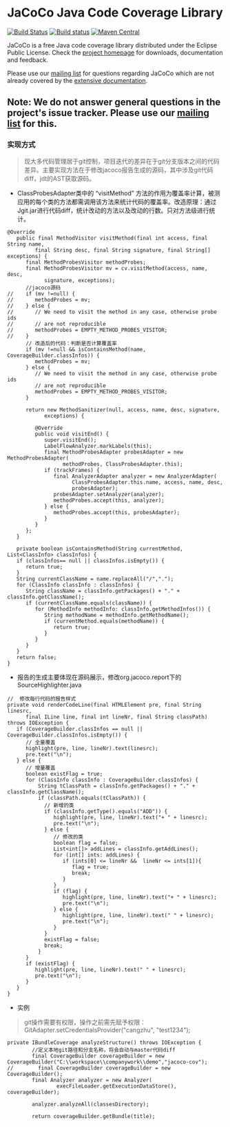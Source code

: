 JaCoCo Java Code Coverage Library
=================================

[![Build Status](https://travis-ci.org/jacoco/jacoco.svg?branch=master)](https://travis-ci.org/jacoco/jacoco)
[![Build status](https://ci.appveyor.com/api/projects/status/g28egytv4tb898d7/branch/master?svg=true)](https://ci.appveyor.com/project/JaCoCo/jacoco/branch/master)
[![Maven Central](https://img.shields.io/maven-central/v/org.jacoco/jacoco.svg)](http://search.maven.org/#search|ga|1|g%3Aorg.jacoco)

JaCoCo is a free Java code coverage library distributed under the Eclipse Public
License. Check the [project homepage](http://www.jacoco.org/jacoco)
for downloads, documentation and feedback.

Please use our [mailing list](https://groups.google.com/forum/?fromgroups=#!forum/jacoco)
for questions regarding JaCoCo which are not already covered by the
[extensive documentation](http://www.jacoco.org/jacoco/trunk/doc/).

Note: We do not answer general questions in the project's issue tracker. Please use our [mailing list](https://groups.google.com/forum/?fromgroups=#!forum/jacoco) for this.
-------------------------------------------------------------------------

### **实现方式**
> 现大多代码管理居于git控制，项目迭代的差异在于git分支版本之间的代码差异。主要实现方法在于修改jacoco报告生成的源码，其中涉及git代码diff，jdt的AST获取源码。
- ClassProbesAdapter类中的 “visitMethod” 方法的作用为覆盖率计算，被测应用的每个类的方法都需调用该方法来统计代码的覆盖率。改造原理：通过Jgit.jar进行代码diff，统计改动的方法以及改动的行数。只对方法级进行统计。
```
@Override
   public final MethodVisitor visitMethod(final int access, final String name,
         final String desc, final String signature, final String[] exceptions) {
      final MethodProbesVisitor methodProbes;
      final MethodProbesVisitor mv = cv.visitMethod(access, name, desc,
            signature, exceptions);
      //jacoco源码
//    if (mv !=null) {
//       methodProbes = mv;
//    } else {
//       // We need to visit the method in any case, otherwise probe ids
//       // are not reproducible
//       methodProbes = EMPTY_METHOD_PROBES_VISITOR;
//    }
      // 改造后的代码：判断是否计算覆盖率
      if (mv !=null && isContainsMethod(name, CoverageBuilder.classInfos)) {
         methodProbes = mv;
      } else {
         // We need to visit the method in any case, otherwise probe ids
         // are not reproducible
         methodProbes = EMPTY_METHOD_PROBES_VISITOR;
      }

      return new MethodSanitizer(null, access, name, desc, signature,
            exceptions) {

         @Override
         public void visitEnd() {
            super.visitEnd();
            LabelFlowAnalyzer.markLabels(this);
            final MethodProbesAdapter probesAdapter = new MethodProbesAdapter(
                  methodProbes, ClassProbesAdapter.this);
            if (trackFrames) {
               final AnalyzerAdapter analyzer = new AnalyzerAdapter(
                     ClassProbesAdapter.this.name, access, name, desc,
                     probesAdapter);
               probesAdapter.setAnalyzer(analyzer);
               methodProbes.accept(this, analyzer);
            } else {
               methodProbes.accept(this, probesAdapter);
            }
         }
      };
   }
   
   private boolean isContainsMethod(String currentMethod, List<ClassInfo> classInfos) {
   if (classInfos== null || classInfos.isEmpty()) {
      return true;
   }
   String currentClassName = name.replaceAll("/",".");
   for (ClassInfo classInfo : classInfos) {
      String className = classInfo.getPackages() + "." + classInfo.getClassName();
      if (currentClassName.equals(className)) {
         for (MethodInfo methodInfo: classInfo.getMethodInfos()) {
            String methodName = methodInfo.getMethodName();
            if (currentMethod.equals(methodName)) {
               return true;
            }
         }
      }
   }
   return false;
}
```
- 报告的生成主要体现在源码展示，修改org.jacoco.report下的SourceHighlighter.java
```
//  修改每行代码的报告样式
private void renderCodeLine(final HTMLElement pre, final String linesrc,
      final ILine line, final int lineNr, final String classPath) throws IOException {
   if (CoverageBuilder.classInfos == null || CoverageBuilder.classInfos.isEmpty()) {
      // 全量覆盖
      highlight(pre, line, lineNr).text(linesrc);
      pre.text("\n");
   } else {
      // 增量覆盖
      boolean existFlag = true;
      for (ClassInfo classInfo : CoverageBuilder.classInfos) {
          String tClassPath = classInfo.getPackages() + "." + classInfo.getClassName();
          if (classPath.equals(tClassPath)) {
            // 新增的类
            if (classInfo.getType().equals("ADD")) {
               highlight(pre, line, lineNr).text("+ " + linesrc);
               pre.text("\n");
            } else {
               // 修改的类
               boolean flag = false;
               List<int[]> addLines = classInfo.getAddLines();
               for (int[] ints: addLines) {
                  if (ints[0] <= lineNr &&  lineNr <= ints[1]){
                     flag = true;
                     break;
                  }
               }
               if (flag) {
                  highlight(pre, line, lineNr).text("+ " + linesrc);
                  pre.text("\n");
               } else {
                  highlight(pre, line, lineNr).text(" " + linesrc);
                  pre.text("\n");
               }
            }
            existFlag = false;
            break;
          }
      }
      if (existFlag) {
         highlight(pre, line, lineNr).text(" " + linesrc);
         pre.text("\n");
      }
   }
}
```
- 实例
> git操作需要有权限，操作之前需先赋予权限：GitAdapter.setCredentialsProvider("cangzhu", "test1234");
```
private IBundleCoverage analyzeStructure() throws IOException {
        //定义本地git路径和分支名称，将会自动与master代码diff
        final CoverageBuilder coverageBuilder = new CoverageBuilder("C:\\workspace\\companywork\\demo","jacoco-cov");
//        final CoverageBuilder coverageBuilder = new CoverageBuilder();
        final Analyzer analyzer = new Analyzer(
                execFileLoader.getExecutionDataStore(), coverageBuilder);

        analyzer.analyzeAll(classesDirectory);

        return coverageBuilder.getBundle(title);
```